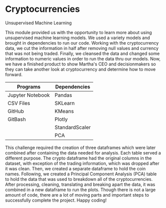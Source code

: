 # Cryptocurrencies
Unsupervised Machine Learning

This module provided us with the opportunity to learn more about using unsupervised machine learning models. We used a variety models and brought in dependencies to run our code. Working with the cryptocurrency data, we cut the information in half after removing null values and currency that was not being traded. Finally, we cleansed the data and changed some information to numeric values in order to run the data thru our models. Now, we have a finished product to show Martha's CEO and decisionmakers so they can take another look at cryptocurrency and determine how to move forward. 

**Programs**         |  **Dependencies** |
---------------------|-------------------|
Jupyter Notebook     |Pandas             |
CSV Files            |SKLearn            |
GitHub               |KMeans             |
GitBash              |Plotly             |
                     |StandardScaler     |
                     |PCA                |

This challenge required the creation of three dataframes which were later combined after containing the data needed for analysis. Each table served a different purpose. The crypto dataframe had the original columns in the dataset, with exception of the trading information, which was dropped after it was clean. Then, we created a separate dataframe to hold the coin names. Following, we created a Principal Component Analysis (PCA) table to hold the data that was used to breakdown all of the cryptocurrencies. After processing, cleaning, translating and breaking apart the data, it was combined in a new dataframe to run the plots. Though there is not a large amount of code, there are a lot of moving parts and important steps to successfully complete the project. Happy coding!
